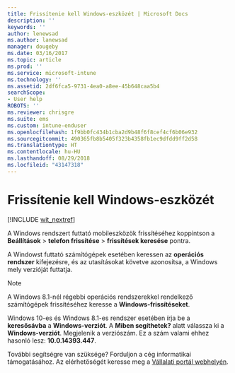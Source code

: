 ```yaml
---
title: Frissítenie kell Windows-eszközét | Microsoft Docs
description: ''
keywords: ''
author: lenewsad
ms.author: lanewsad
manager: dougeby
ms.date: 03/16/2017
ms.topic: article
ms.prod: ''
ms.service: microsoft-intune
ms.technology: ''
ms.assetid: 2df6fca5-9731-4ea0-a8ee-45b648caa5b4
searchScope:
- User help
ROBOTS: ''
ms.reviewer: chrisgre
ms.suite: ems
ms.custom: intune-enduser
ms.openlocfilehash: 1f9bb0fc434b1cba2d9b48f6f8cef4cf6b06e932
ms.sourcegitcommit: 490365fb8b5405f323b4358fb1ec9dfdd9ff2d58
ms.translationtype: HT
ms.contentlocale: hu-HU
ms.lasthandoff: 08/29/2018
ms.locfileid: "43147318"
---
```

# <a name="you-need-to-update-your-windows-device"></a>Frissítenie kell Windows-eszközét

[!INCLUDE [wit_nextref](includes/end-user-os-update-guidance.md)]

A Windows rendszert futtató mobileszközök frissítéséhez koppintson a **Beállítások** > **telefon frissítése** > **frissítések keresése** pontra.

A Windowst futtató számítógépek esetében keressen az **operációs rendszer** kifejezésre, és az utasításokat követve azonosítsa, a Windows mely verzióját futtatja.

> [!Note]
> A Windows 8.1-nél régebbi operációs rendszerekkel rendelkező számítógépek frissítéséhez keresse a **Windows-frissítéseket**.

Windows 10-es és Windows 8.1-es rendszer esetében írja be a __keresősávba__ a __Windows-verziót__. A __Miben segíthetek?__ alatt válassza ki a __Windows-verziót__. Megjelenik a verziószám. Ez a szám valami ehhez hasonló lesz: __10.0.14393.447__.

További segítségre van szüksége? Forduljon a cég informatikai támogatásához. Az elérhetőségét keresse meg a [Vállalati portál webhelyén](https://go.microsoft.com/fwlink/?linkid=2010980).
